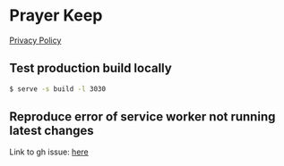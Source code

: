# Prayer Keep

[Privacy Policy](https://docs.google.com/document/d/e/2PACX-1vRWllhYMIteHXqMuoeOEcWj5qIvBQRmwOsl57aWOSf-Oocjtk0Ib5JuPg38l8f-joM0Pa2rDEuiq1Ph/pub)

## Test production build locally

```bash
$ serve -s build -l 3030
```

## Reproduce error of service worker not running latest changes

Link to gh issue: [here](https://github.com/facebook/create-react-app/issues/5316)
